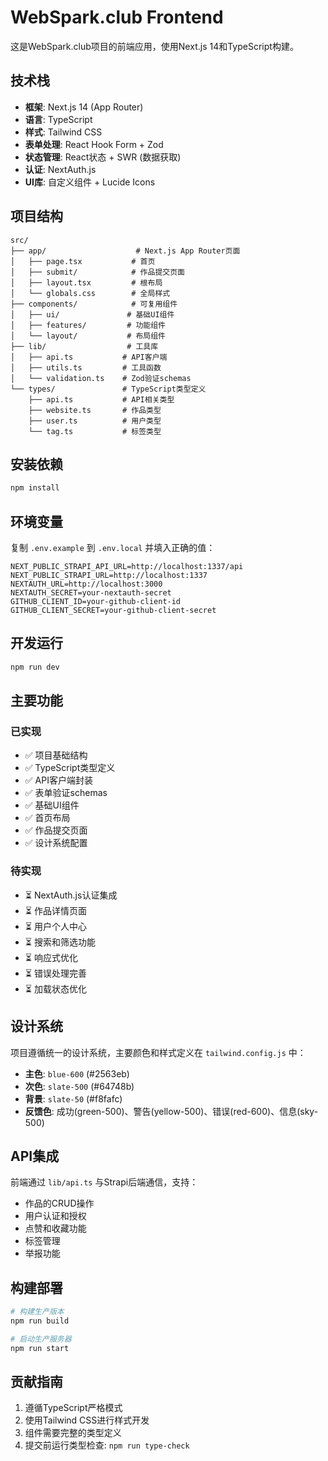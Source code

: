 # WebSpark.club Frontend

这是WebSpark.club项目的前端应用，使用Next.js 14和TypeScript构建。

## 技术栈

- **框架**: Next.js 14 (App Router)
- **语言**: TypeScript
- **样式**: Tailwind CSS
- **表单处理**: React Hook Form + Zod
- **状态管理**: React状态 + SWR (数据获取)
- **认证**: NextAuth.js
- **UI库**: 自定义组件 + Lucide Icons

## 项目结构

```
src/
├── app/                    # Next.js App Router页面
│   ├── page.tsx           # 首页
│   ├── submit/            # 作品提交页面
│   ├── layout.tsx         # 根布局
│   └── globals.css        # 全局样式
├── components/            # 可复用组件
│   ├── ui/               # 基础UI组件
│   ├── features/         # 功能组件
│   └── layout/           # 布局组件
├── lib/                  # 工具库
│   ├── api.ts           # API客户端
│   ├── utils.ts         # 工具函数
│   └── validation.ts    # Zod验证schemas
└── types/               # TypeScript类型定义
    ├── api.ts           # API相关类型
    ├── website.ts       # 作品类型
    ├── user.ts          # 用户类型
    └── tag.ts           # 标签类型
```

## 安装依赖

```bash
npm install
```

## 环境变量

复制 `.env.example` 到 `.env.local` 并填入正确的值：

```env
NEXT_PUBLIC_STRAPI_API_URL=http://localhost:1337/api
NEXT_PUBLIC_STRAPI_URL=http://localhost:1337
NEXTAUTH_URL=http://localhost:3000
NEXTAUTH_SECRET=your-nextauth-secret
GITHUB_CLIENT_ID=your-github-client-id
GITHUB_CLIENT_SECRET=your-github-client-secret
```

## 开发运行

```bash
npm run dev
```

## 主要功能

### 已实现
- ✅ 项目基础结构
- ✅ TypeScript类型定义
- ✅ API客户端封装
- ✅ 表单验证schemas
- ✅ 基础UI组件
- ✅ 首页布局
- ✅ 作品提交页面
- ✅ 设计系统配置

### 待实现
- ⏳ NextAuth.js认证集成
- ⏳ 作品详情页面
- ⏳ 用户个人中心
- ⏳ 搜索和筛选功能
- ⏳ 响应式优化
- ⏳ 错误处理完善
- ⏳ 加载状态优化

## 设计系统

项目遵循统一的设计系统，主要颜色和样式定义在 `tailwind.config.js` 中：

- **主色**: `blue-600` (#2563eb)
- **次色**: `slate-500` (#64748b)
- **背景**: `slate-50` (#f8fafc)
- **反馈色**: 成功(green-500)、警告(yellow-500)、错误(red-600)、信息(sky-500)

## API集成

前端通过 `lib/api.ts` 与Strapi后端通信，支持：

- 作品的CRUD操作
- 用户认证和授权
- 点赞和收藏功能
- 标签管理
- 举报功能

## 构建部署

```bash
# 构建生产版本
npm run build

# 启动生产服务器
npm run start
```

## 贡献指南

1. 遵循TypeScript严格模式
2. 使用Tailwind CSS进行样式开发
3. 组件需要完整的类型定义
4. 提交前运行类型检查: `npm run type-check` 
